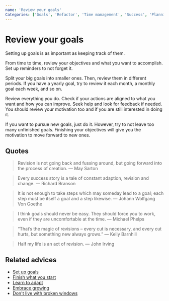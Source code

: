 ```yaml
---
name: 'Review your goals'
Categories: ['Goals', 'Refactor', 'Time management', 'Success', 'Planning', 'Future', 'Commitment', 'Productivity', 'Feedback']
---
```

# Review your goals

Setting up goals is as important as keeping track of them.

From time to time, review your objectives and what you want to accomplish. Set up reminders to not forget it.

Split your big goals into smaller ones. Then, review them in different periods. If you have a yearly goal, try to review it each month, a monthly goal each week, and so on.

Review everything you do. Check if your actions are aligned to what you want and how you can improve. Seek help and look for feedback if needed. You should review your motivation too and if you are still interested in doing it. 

If you want to pursue new goals, just do it. However, try to not leave too many unfinished goals. Finishing your objectives will give you the motivation to move forward to new ones.

## Quotes

> Revision is not going back and fussing around, but going forward into the process of creation. ― May Sarton

> Every success story is a tale of constant adaption, revision and change. ― Richard Branson

> It is not enough to take steps which may someday lead to a goal; each step must be itself a goal and a step likewise. ― Johann Wolfgang Von Goethe

> I think goals should never be easy. They should force you to work, even if they are uncomfortable at the time. ― Michael Phelps

> “That’s the magic of revisions – every cut is necessary, and every cut hurts, but something new always grows.” ― Kelly Barnhill

> Half my life is an act of revision. ― John Irving

## Related advices

- [Set up goals](Set%20up%20goals)
- [Finish what you start](Finish%20what%20you%20start/index.md)
- [Learn to adapt](Learn%20to%20adapt/index.md)
- [Embrace growing](Embrace%20growing/index.md)
- [Don't live with broken windows](Don’t%20live%20with%20broken%20windows/index.md)